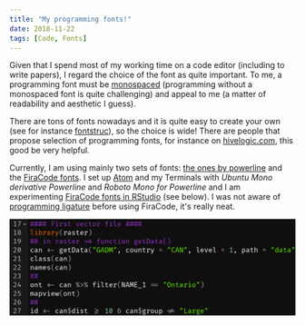 ```yaml
---
title: "My programming fonts!"
date: 2018-11-22
tags: [Code, Fonts]
---
```


Given that I spend most of my working time on a code editor (including to write
papers), I regard the choice of the font as quite important. To me, a programming
font must be [monospaced](https://en.wikipedia.org/wiki/Monospaced_font)
(programming without a monospaced font is quite challenging) and appeal to me
(a matter of readability and aesthetic I guess).

There are tons of fonts nowadays and it is quite easy to create your own (see for instance
[fontstruc](https://fontstruct.com/)), so the choice is wide! There are people
that propose selection of programming fonts, for instance on [hivelogic.com](http://hivelogic.com/articles/top-10-programming-fonts/), this
good be very helpful.


Currently, I am using mainly two sets of fonts: [the ones by powerline](https://github.com/powerline/fonts)
and the [FiraCode fonts](https://github.com/tonsky/FiraCode).
I set up [Atom](https://atom.io/) and my Terminals with *Ubuntu Mono derivative Powerline*
and *Roboto Mono for Powerline* and I am experimenting [FiraCode fonts
in RStudio](
https://github.com/tonsky/FiraCode/wiki/RStudio-instructions) (see below). I was not aware
of [programming ligature](https://www.hanselman.com/blog/MonospacedProgrammingFontsWithLigatures.aspx) before using FiraCode, it's really neat.

![FiraCode on RStudio](/notes/code/assets/FiraCodeRStudio.png)

